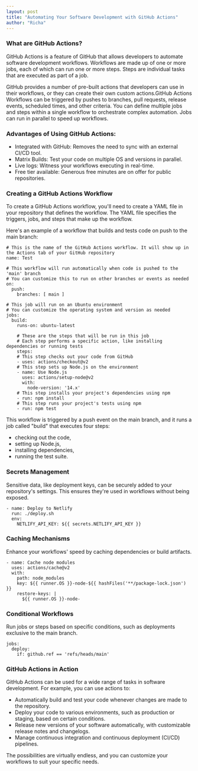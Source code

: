 ```yaml
---
layout: post
title: "Automating Your Software Development with GitHub Actions"
author: "Richa"
---
```


### What are GitHub Actions?

GitHub Actions is a feature of GitHub that allows developers to automate software development workflows. Workflows are made up of one or more jobs, each of which can run one or more steps. Steps are individual tasks that are executed as part of a job.

GitHub provides a number of pre-built actions that developers can use in their workflows, or they can create their own custom actions.GitHub Actions Workflows can be triggered by pushes to branches, pull requests, release events, scheduled times, and other criteria. You can define multiple jobs and steps within a single workflow to orchestrate complex automation. Jobs can run in parallel to speed up workflows.

### Advantages of Using GitHub Actions:
- Integrated with GitHub: Removes the need to sync with an external CI/CD tool.
- Matrix Builds: Test your code on multiple OS and versions in parallel.
- Live logs: Witness your workflows executing in real-time.
- Free tier available: Generous free minutes are on offer for public repositories.

### Creating a GitHub Actions Workflow

To create a GitHub Actions workflow, you'll need to create a YAML file in your repository that defines the workflow. The YAML file specifies the triggers, jobs, and steps that make up the workflow.

Here's an example of a workflow that builds and tests code on push to the main branch:

```
# This is the name of the GitHub Actions workflow. It will show up in the Actions tab of your GitHub repository
name: Test

# This workflow will run automatically when code is pushed to the 'main' branch
# You can customize this to run on other branches or events as needed
on:
  push:
    branches: [ main ]

# This job will run on an Ubuntu environment
# You can customize the operating system and version as needed
jobs:
  build:
    runs-on: ubuntu-latest

    # These are the steps that will be run in this job
    # Each step performs a specific action, like installing dependencies or running tests
    steps:
    # This step checks out your code from GitHub
    - uses: actions/checkout@v2
    # This step sets up Node.js on the environment
    - name: Use Node.js
      uses: actions/setup-node@v2
      with:
        node-version: '14.x'
    # This step installs your project's dependencies using npm
    - run: npm install
    # This step runs your project's tests using npm
    - run: npm test
```

This workflow is triggered by a push event on the main branch, and it runs a job called "build" that executes four steps:

- checking out the code,
- setting up Node.js,
- installing dependencies,
- running the test suite.

### Secrets Management

Sensitive data, like deployment keys, can be securely added to your repository's settings. This ensures they're used in workflows without being exposed.

```steps:
- name: Deploy to Netlify
  run: ./deploy.sh
  env:
    NETLIFY_API_KEY: ${{ secrets.NETLIFY_API_KEY }}

```

### Caching Mechanisms

Enhance your workflows' speed by caching dependencies or build artifacts.

```
- name: Cache node modules
  uses: actions/cache@v2
  with:
    path: node_modules
    key: ${{ runner.OS }}-node-${{ hashFiles('**/package-lock.json') }}
    restore-keys: |
      ${{ runner.OS }}-node-
```

### Conditional Workflows

Run jobs or steps based on specific conditions, such as deployments exclusive to the main branch.

```
jobs:
  deploy:
    if: github.ref == 'refs/heads/main'
```



### GitHub Actions in Action

GitHub Actions can be used for a wide range of tasks in software development. For example, you can use actions to:

- Automatically build and test your code whenever changes are made to the repository.
- Deploy your code to various environments, such as production or staging, based on certain conditions.
- Release new versions of your software automatically, with customizable release notes and changelogs.
- Manage continuous integration and continuous deployment (CI/CD) pipelines.

The possibilities are virtually endless, and you can customize your workflows to suit your specific needs.
